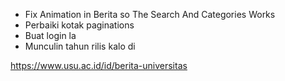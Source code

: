 - Fix Animation in Berita so The Search And Categories Works
- Perbaiki kotak paginations
- Buat login la
- Munculin tahun rilis kalo di

https://www.usu.ac.id/id/berita-universitas
